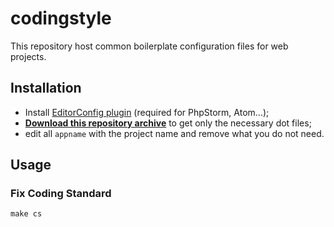 # codingstyle

This repository host common boilerplate configuration files for web projects.

## Installation

- Install [EditorConfig plugin](http://editorconfig.org/#download) (required for PhpStorm, Atom...);
- [**Download this repository archive**](https://github.com/jolicode/codingstyle/archive/master.zip) to get only the necessary dot files;
- edit all `appname` with the project name and remove what you do not need.

## Usage

### Fix Coding Standard

```
make cs
```
